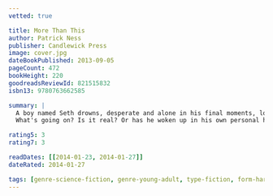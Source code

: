 ```yaml
---
vetted: true

title: More Than This
author: Patrick Ness
publisher: Candlewick Press
image: cover.jpg
dateBookPublished: 2013-09-05
pageCount: 472
bookHeight: 220
goodreadsReviewId: 821515832
isbn13: 9780763662585

summary: |
  A boy named Seth drowns, desperate and alone in his final moments, losing his life as the pounding sea claims him. But then he wakes. He is naked, thirsty, starving. But alive. How is that possible? He remembers dying, his bones breaking, his skull dashed upon the rocks. So how is he here? And where is this place? The street seems familiar, but everything is abandoned, overgrown, covered in dust. 
  What's going on? Is it real? Or has he woken up in his own personal hell? Seth begins to search for answers, hoping desperately that there must be more to this life, or perhaps this afterlife…

rating5: 3
rating7: 3

readDates: [[2014-01-23, 2014-01-27]]
dateRated: 2014-01-27

tags: [genre-science-fiction, genre-young-adult, type-fiction, form-hardback]
---
```

